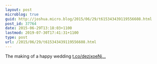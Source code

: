 ```yaml
---
layout: post
microblog: true
guid: http://joshua.micro.blog/2015/06/29/t615343439119556608.html
post_id: 37764
date: 2015-06-29T13:18:03+1100
lastmod: 2019-07-30T17:41:31+1100
type: post
url: /2015/06/29/t615343439119556608.html
---
```

The making of a happy wedding [t.co/dezjxoeNj...](http://t.co/dezjxoeNjP)
